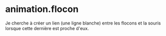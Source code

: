 # animation.flocon

Je cherche à créer un lien (une ligne blanche) entre les flocons et la souris lorsque cette dernière est proche d'eux.
